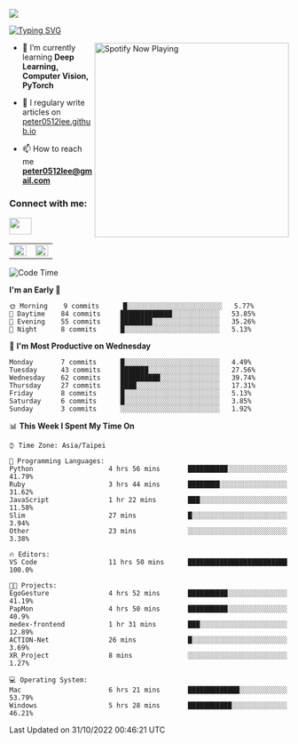 ![](https://komarev.com/ghpvc/?username=peter0512lee&color=ff69b4)

[![Typing SVG](https://readme-typing-svg.herokuapp.com?color=F742BA&size=22&lines=Hi!+I'm+JYL)](https://git.io/typing-svg)

[<img src="https://spotify-now-playing.peter0512lee.vercel.app/api/spotify-playing" alt="Spotify Now Playing" width="350" align="right" />](https://open.spotify.com/user/21iyoswqgnkoe7peuesmqnhgy)

- 🌱 I’m currently learning **Deep Learning, Computer Vision, PyTorch**

- 📝 I regulary write articles on [peter0512lee.github.io](https://peter0512lee.github.io/)

- 📫 How to reach me **peter0512lee@gmail.com**

<h3 align="left">Connect with me:</h3>
<p align="left">
<a href="https://linkedin.com/in/jie-ying-li-b43a1416b" target="blank"><img align="center" src="https://raw.githubusercontent.com/rahuldkjain/github-profile-readme-generator/master/src/images/icons/Social/linked-in-alt.svg" height="30" width="40" /></a>
<!-- <a href="https://fb.com/peter0512lee" target="blank"><img align="center" src="https://raw.githubusercontent.com/rahuldkjain/github-profile-readme-generator/master/src/images/icons/Social/facebook.svg" alt="peter0512lee" height="30" width="40" /></a> -->
<!-- <a href="https://instagram.com/etiquette_ying" target="blank"><img align="center" src="https://raw.githubusercontent.com/rahuldkjain/github-profile-readme-generator/master/src/images/icons/Social/instagram.svg" alt="etiquette_ying" height="30" width="40" /></a> -->
<!-- <a href="https://medium.com/@peter0512lee" target="blank"><img align="center" src="https://raw.githubusercontent.com/rahuldkjain/github-profile-readme-generator/master/src/images/icons/Social/medium.svg" alt="@peter0512lee" height="30" width="40" /></a> -->
</p>

<table><tr><td valign="top" width="50%">

<img src="https://github-readme-stats.vercel.app/api?username=peter0512lee&hide_border=true&show_icons=true&locale=en" align="left" style="width: 100%" />

</td><td valign="top" width="50%">

<img src="https://github-readme-stats.vercel.app/api/top-langs?username=peter0512lee&hide_border=true&show_icons=true&locale=en&layout=compact" align="left" style="width: 100%" />

</td></tr></table>  

<!--START_SECTION:waka-->
![Code Time](http://img.shields.io/badge/Code%20Time-846%20hrs%2014%20mins-blue)

**I'm an Early 🐤** 

```text
🌞 Morning    9 commits      █░░░░░░░░░░░░░░░░░░░░░░░░   5.77% 
🌆 Daytime    84 commits     █████████████░░░░░░░░░░░░   53.85% 
🌃 Evening    55 commits     ████████░░░░░░░░░░░░░░░░░   35.26% 
🌙 Night      8 commits      █░░░░░░░░░░░░░░░░░░░░░░░░   5.13%

```
📅 **I'm Most Productive on Wednesday** 

```text
Monday       7 commits      █░░░░░░░░░░░░░░░░░░░░░░░░   4.49% 
Tuesday      43 commits     ███████░░░░░░░░░░░░░░░░░░   27.56% 
Wednesday    62 commits     ██████████░░░░░░░░░░░░░░░   39.74% 
Thursday     27 commits     ████░░░░░░░░░░░░░░░░░░░░░   17.31% 
Friday       8 commits      █░░░░░░░░░░░░░░░░░░░░░░░░   5.13% 
Saturday     6 commits      █░░░░░░░░░░░░░░░░░░░░░░░░   3.85% 
Sunday       3 commits      ░░░░░░░░░░░░░░░░░░░░░░░░░   1.92%

```


📊 **This Week I Spent My Time On** 

```text
⌚︎ Time Zone: Asia/Taipei

💬 Programming Languages: 
Python                   4 hrs 56 mins       ██████████░░░░░░░░░░░░░░░   41.79% 
Ruby                     3 hrs 44 mins       ████████░░░░░░░░░░░░░░░░░   31.62% 
JavaScript               1 hr 22 mins        ███░░░░░░░░░░░░░░░░░░░░░░   11.58% 
Slim                     27 mins             █░░░░░░░░░░░░░░░░░░░░░░░░   3.94% 
Other                    23 mins             ░░░░░░░░░░░░░░░░░░░░░░░░░   3.38%

🔥 Editors: 
VS Code                  11 hrs 50 mins      █████████████████████████   100.0%

🐱‍💻 Projects: 
EgoGesture               4 hrs 52 mins       ██████████░░░░░░░░░░░░░░░   41.19% 
PapMon                   4 hrs 50 mins       ██████████░░░░░░░░░░░░░░░   40.9% 
medex-frontend           1 hr 31 mins        ███░░░░░░░░░░░░░░░░░░░░░░   12.89% 
ACTION-Net               26 mins             █░░░░░░░░░░░░░░░░░░░░░░░░   3.69% 
XR_Project               8 mins              ░░░░░░░░░░░░░░░░░░░░░░░░░   1.27%

💻 Operating System: 
Mac                      6 hrs 21 mins       █████████████░░░░░░░░░░░░   53.79% 
Windows                  5 hrs 28 mins       ███████████░░░░░░░░░░░░░░   46.21%

```


 Last Updated on 31/10/2022 00:46:21 UTC
<!--END_SECTION:waka-->


<!--
**peter0512lee/peter0512lee** is a ✨ _special_ ✨ repository because its `README.md` (this file) appears on your GitHub profile.

